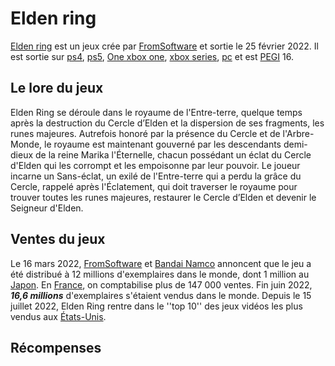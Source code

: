 # Elden ring 

[Elden ring](https://fr.wikipedia.org/wiki/Elden_Ring) est un jeux crée par [FromSoftware](https://fr.wikipedia.org/wiki/FromSoftware) et sortie le 25 février 2022. Il est sortie sur [ps4](https://fr.wikipedia.org/wiki/PlayStation_4), [ps5](https://fr.wikipedia.org/wiki/PlayStation_), [One xbox one](https://fr.wikipedia.org/wiki/Xbox), [xbox series](https://fr.wikipedia.org/wiki/Xbox_Series), [pc](https://fr.wikipedia.org/wiki/Ordinateur) et est [PEGI](https://fr.wikipedia.org/wiki/Pan_European_Game_Information) 16.

## Le lore du jeux

Elden Ring se déroule dans le royaume de l'Entre-terre, quelque temps après la destruction du Cercle d’Elden et la dispersion de ses fragments, les runes majeures. Autrefois honoré par la présence du Cercle et de l'Arbre-Monde, le royaume est maintenant gouverné par les descendants demi-dieux de la reine Marika l'Éternelle, chacun possédant un éclat du Cercle d'Elden qui les corrompt et les empoisonne par leur pouvoir. Le joueur incarne un Sans-éclat, un exilé de l'Entre-terre qui a perdu la grâce du Cercle, rappelé après l'Éclatement, qui doit traverser le royaume pour trouver toutes les runes majeures, restaurer le Cercle d’Elden et devenir le Seigneur d'Elden. 

## Ventes du jeux

Le 16 mars 2022, [FromSoftware](https://fr.wikipedia.org/wiki/FromSoftware) et [Bandai Namco](https://fr.wikipedia.org/wiki/Bandai_Namco_Entertainment) annoncent que le jeu a été distribué à 12 millions d'exemplaires dans le monde, dont 1 million au [Japon](https://fr.wikipedia.org/wiki/Japon). En [France](https://fr.wikipedia.org/wiki/France), on comptabilise plus de 147 000 ventes. Fin juin 2022, **_16,6 millions_** d'exemplaires s'étaient vendus dans le monde.
Depuis le 15 juillet 2022, Elden Ring rentre dans le ''top 10'' des jeux vidéos les plus vendus aux [États-Unis](https://fr.wikipedia.org/wiki/%C3%89tats_des_%C3%89tats-Unis).

## Récompenses


